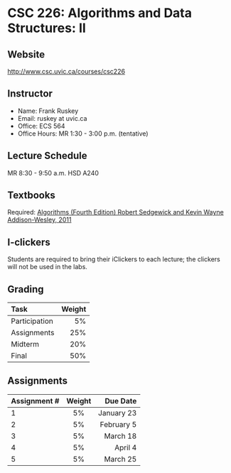 # CSC 226: Algorithms and Data Structures: II

## Website	
 http://www.csc.uvic.ca/courses/csc226
 
## Instructor
- Name: Frank Ruskey 
- Email: ruskey at uvic.ca 
- Office: ECS 564 
- Office Hours: MR 1:30 - 3:00 p.m. (tentative)

## Lecture Schedule	
MR 8:30 - 9:50 a.m.     HSD A240 

## Textbooks	
Required:	[Algorithms (Fourth Edition) Robert Sedgewick and Kevin Wayne Addison-Wesley, 2011 ](http://algs4.cs.princeton.edu/home/)

## I-clickers	
Students are required to bring their iClickers to each lecture; the clickers will not be used in the labs.

## Grading
| Task        | Weight |
|:------------|-------:|
| Participation| 5%    |
| Assignments | 25%    |
| Midterm     | 20%    |
| Final       | 50%    |

## Assignments
Assignment # | Weight	| Due Date
:------------|:--------:|-----------:
1 |	5%	| January 23
2 |	5%	| February 5
3 |	5%	| March 18
4 |	5%	| April 4
5 |	5%	| March 25
